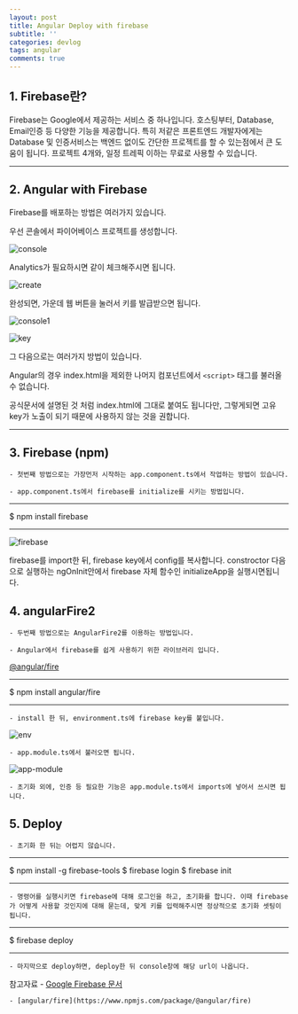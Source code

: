 ```yaml
---
layout: post
title: Angular Deploy with firebase
subtitle: ''
categories: devlog
tags: angular
comments: true
---
```



## 1. Firebase란?

Firebase는 Google에서 제공하는 서비스 중 하나입니다. 호스팅부터, Database, Email인증 등 다양한 기능을 제공합니다. 특히 저같은 프론트엔드 개발자에게는 Database 및 인증서비스는 백엔드 없이도 간단한 프로젝트를 할 수 있는점에서 큰 도움이 됩니다. 프로젝트 4개와, 일정 트레픽 이하는 무료로 사용할 수 있습니다.

--- 

## 2. Angular with Firebase 


Firebase를 배포하는 방법은 여러가지 있습니다. 

우선 콘솔에서 파이어베이스 프로젝트를 생성합니다.

![console](https://user-images.githubusercontent.com/34129711/52530819-9f9bd600-2d4e-11e9-8077-d13847043854.png)

Analytics가 필요하시면 같이 체크해주시면 됩니다.

![create](https://user-images.githubusercontent.com/34129711/52530829-c22def00-2d4e-11e9-911a-bb1b16aafd3d.png)

완성되면, 가운데 웹 버튼을 눌러서 키를 발급받으면 됩니다.

![console1](https://user-images.githubusercontent.com/34129711/52530834-de319080-2d4e-11e9-8cfd-413eb67fab4c.png)

![key](https://user-images.githubusercontent.com/34129711/52530835-df62bd80-2d4e-11e9-97ea-f15583ca780a.png)


그 다음으로는 여러가지 방법이 있습니다.

Angular의 경우 index.html을 제외한 나머지 컴포넌트에서 `<script>` 태그를 불러올 수 없습니다.

공식문서에 설명된 것 처럼 index.html에 그대로 붙여도 됩니다만, 그렇게되면 고유 key가 노출이 되기 때문에 사용하지 않는 것을 권합니다.


--- 


## 3. Firebase (npm)

    - 첫번째 방법으로는 가장먼저 시작하는 app.component.ts에서 작업하는 방법이 있습니다.

    - app.component.ts에서 firebase를 initialize를 시키는 방법입니다.

---

$ npm install firebase

---

![firebase](https://user-images.githubusercontent.com/34129711/52530880-0372ce80-2d50-11e9-9266-2032046dd7b9.png)

firebase를 import한 뒤, firebase key에서 config를 복사합니다.
constroctor 다음으로 실행하는 ngOnInit안에서 firebase 자체 함수인 initializeApp을 실행시면됩니다.


## 4. angularFire2

    - 두번째 방법으로는 AngularFire2를 이용하는 방법입니다.

    - Angular에서 firebase를 쉽게 사용하기 위한 라이브러리 입니다.

[@angular/fire](https://www.npmjs.com/package/@angular/fire)

---

$ npm install angular/fire 

---

    - install 한 뒤, environment.ts에 firebase key를 붙입니다.

![env](https://user-images.githubusercontent.com/34129711/52530961-74ff4c80-2d51-11e9-8689-7c6d77dc28a7.png)


    - app.module.ts에서 불러오면 됩니다.

![app-module](https://user-images.githubusercontent.com/34129711/52530984-c0195f80-2d51-11e9-8045-71924ca50120.png)

    - 초기화 외에, 인증 등 필요한 기능은 app.module.ts에서 imports에 넣어서 쓰시면 됩니다.

## 5. Deploy

    - 초기화 한 뒤는 어렵지 않습니다.

---

$ npm install -g firebase-tools
$ firebase login
$ firebase init

---



    - 명령어를 실행시키면 firebase에 대해 로그인을 하고, 초기화를 합니다. 이때 firebase가 어떻게 사용할 것인지에 대해 묻는데, 맞게 키를 입력해주시면 정상적으로 초기화 셋팅이 됩니다.



---

$ firebase deploy

---


    - 마지막으로 deploy하면, deploy한 뒤 console창에 해당 url이 나옵니다.




참고자료
    - [Google Firebase 문서](https://firebase.google.com/docs/)

    - [angular/fire](https://www.npmjs.com/package/@angular/fire)
